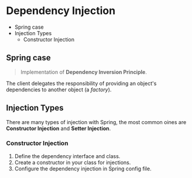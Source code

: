 # Dependency Injection

* Spring case
* Injection Types
  * Constructor Injection

## Spring case

> Implementation of __Dependency Inversion Principle__.

The client delegates the responsibility of providing an object's dependencies to another object (a _factory_).

## Injection Types

There are many types of injection with Spring, the most common oines are __Constructor Injection__ and __Setter Injection__.

### Constructor Injection

1. Define the dependency interface and class.
2. Create a constructor in your class for injections.
3. Configure the dependency injection in Spring config file.
